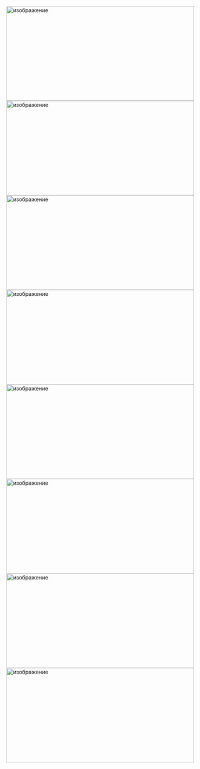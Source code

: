 <img width="495" height="249" alt="изображение" src="https://github.com/user-attachments/assets/a9ed3134-6d16-45bf-b56a-abd643980dff" />
<img width="495" height="249" alt="изображение" src="https://github.com/user-attachments/assets/e659cf50-606a-47c3-9c2b-1d747d41b887" />
<img width="495" height="249" alt="изображение" src="https://github.com/user-attachments/assets/f3d34f58-10c3-4c7e-93b8-a26fdd1c829e" />
<img width="495" height="249" alt="изображение" src="https://github.com/user-attachments/assets/98c673b0-1a7a-414f-be7a-24d6be407328" />
<img width="495" height="249" alt="изображение" src="https://github.com/user-attachments/assets/c673a43a-0b06-4ab6-bcf2-1592412b4007" />
<img width="495" height="249" alt="изображение" src="https://github.com/user-attachments/assets/497989c9-8fa3-4831-805b-08a78fd039ed" />
<img width="495" height="249" alt="изображение" src="https://github.com/user-attachments/assets/c7717d7c-b7c1-4f19-9953-5f4839ac204c" />
<img width="495" height="249" alt="изображение" src="https://github.com/user-attachments/assets/3ec01246-1931-492e-b2f9-6c28ab3548bf" />


